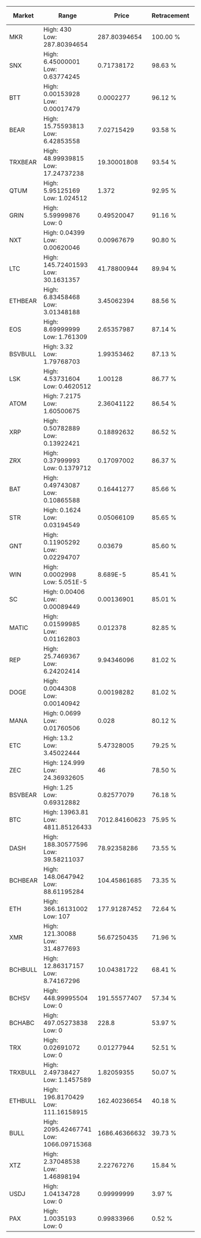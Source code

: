 | Market | Range | Price| Retracement | Doubles to 50% |
| --- | --- | --- | --- | --- |
| MKR | High: 430<br />Low: 287.80394654 | 287.80394654 | 100.00 % | 1.25 |
| SNX | High: 6.45000001<br />Low: 0.63774245 | 0.71738172 | 98.63 % | 4.94 |
| BTT | High: 0.00153928<br />Low: 0.00017479 | 0.0002277 | 96.12 % | 3.76 |
| BEAR | High: 15.75593813<br />Low: 6.42853558 | 7.02715429 | 93.58 % | 1.58 |
| TRXBEAR | High: 48.99939815<br />Low: 17.24737238 | 19.30001808 | 93.54 % | 1.72 |
| QTUM | High: 5.95125169<br />Low: 1.024512 | 1.372 | 92.95 % | 2.54 |
| GRIN | High: 5.59999876<br />Low: 0 | 0.49520047 | 91.16 % | 5.65 |
| NXT | High: 0.04399<br />Low: 0.00620046 | 0.00967679 | 90.80 % | 2.59 |
| LTC | High: 145.72401593<br />Low: 30.1631357 | 41.78800944 | 89.94 % | 2.10 |
| ETHBEAR | High: 6.83458468<br />Low: 3.01348188 | 3.45062394 | 88.56 % | 1.43 |
| EOS | High: 8.69999999<br />Low: 1.761309 | 2.65357987 | 87.14 % | 1.97 |
| BSVBULL | High: 3.32<br />Low: 1.79768703 | 1.99353462 | 87.13 % | 1.28 |
| LSK | High: 4.53731604<br />Low: 0.4620512 | 1.00128 | 86.77 % | 2.50 |
| ATOM | High: 7.2175<br />Low: 1.60500675 | 2.36041122 | 86.54 % | 1.87 |
| XRP | High: 0.50782889<br />Low: 0.13922421 | 0.18892632 | 86.52 % | 1.71 |
| ZRX | High: 0.37999993<br />Low: 0.1379712 | 0.17097002 | 86.37 % | 1.51 |
| BAT | High: 0.49743087<br />Low: 0.10865588 | 0.16441277 | 85.66 % | 1.84 |
| STR | High: 0.1624<br />Low: 0.03194549 | 0.05066109 | 85.65 % | 1.92 |
| GNT | High: 0.11905292<br />Low: 0.02294707 | 0.03679 | 85.60 % | 1.93 |
| WIN | High: 0.0002998<br />Low: 5.051E-5 | 8.689E-5 | 85.41 % | 2.02 |
| SC | High: 0.00406<br />Low: 0.00089449 | 0.00136901 | 85.01 % | 1.81 |
| MATIC | High: 0.01599985<br />Low: 0.01162803 | 0.012378 | 82.85 % | 1.12 |
| REP | High: 25.7469367<br />Low: 6.24202414 | 9.94346096 | 81.02 % | 1.61 |
| DOGE | High: 0.0044308<br />Low: 0.00140942 | 0.00198282 | 81.02 % | 1.47 |
| MANA | High: 0.0699<br />Low: 0.01760506 | 0.028 | 80.12 % | 1.56 |
| ETC | High: 13.2<br />Low: 3.45022444 | 5.47328005 | 79.25 % | 1.52 |
| ZEC | High: 124.999<br />Low: 24.36932605 | 46 | 78.50 % | 1.62 |
| BSVBEAR | High: 1.25<br />Low: 0.69312882 | 0.82577079 | 76.18 % | 1.18 |
| BTC | High: 13963.81<br />Low: 4811.85126433 | 7012.84160623 | 75.95 % | 1.34 |
| DASH | High: 188.30577596<br />Low: 39.58211037 | 78.92358286 | 73.55 % | 1.44 |
| BCHBEAR | High: 148.0647942<br />Low: 88.61195284 | 104.45861685 | 73.35 % | 1.13 |
| ETH | High: 366.16131002<br />Low: 107 | 177.91287452 | 72.64 % | 1.33 |
| XMR | High: 121.30088<br />Low: 31.4877693 | 56.67250435 | 71.96 % | 1.35 |
| BCHBULL | High: 12.86317157<br />Low: 8.74167296 | 10.04381722 | 68.41 % | 1.08 |
| BCHSV | High: 448.99995504<br />Low: 0 | 191.55577407 | 57.34 % | 1.17 |
| BCHABC | High: 497.05273838<br />Low: 0 | 228.8 | 53.97 % | 1.09 |
| TRX | High: 0.02691072<br />Low: 0 | 0.01277944 | 52.51 % | 1.05 |
| TRXBULL | High: 2.49738427<br />Low: 1.1457589 | 1.82059355 | 50.07 % | 1.00 |
| ETHBULL | High: 196.8170429<br />Low: 111.16158915 | 162.40236654 | 40.18 % | 0.00 |
| BULL | High: 2095.42467741<br />Low: 1066.09715368 | 1686.46366632 | 39.73 % | 0.00 |
| XTZ | High: 2.37048538<br />Low: 1.46898194 | 2.22767276 | 15.84 % | 0.00 |
| USDJ | High: 1.04134728<br />Low: 0 | 0.99999999 | 3.97 % | 0.00 |
| PAX | High: 1.0035193<br />Low: 0 | 0.99833966 | 0.52 % | 0.00 |
